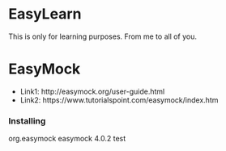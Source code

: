 # EasyLearn
This is only for learning purposes. From me to all of you.
<h1>EasyMock</h1>
<ul>
  <li>Link1: http://easymock.org/user-guide.html</li>
  <li>Link2: https://www.tutorialspoint.com/easymock/index.htm</li>
</ul>
<h3>Installing</h3>
<p>
<dependency>
  <groupId>org.easymock</groupId>
  <artifactId>easymock</artifactId>
  <version>4.0.2</version>
  <scope>test</scope>
</dependency>
</p>
